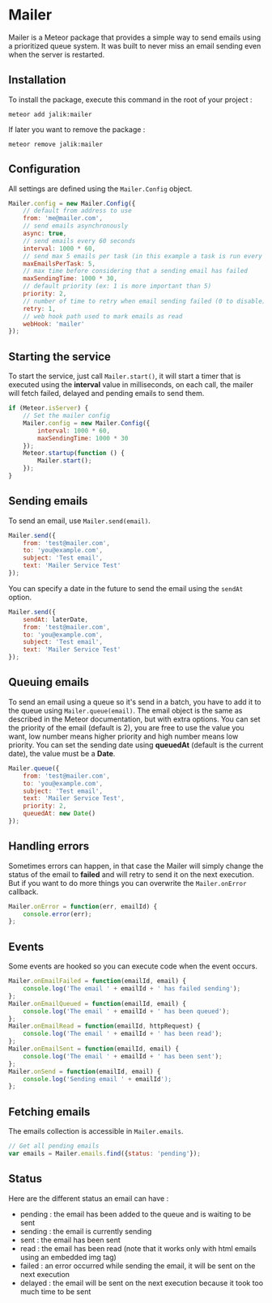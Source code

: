 # Mailer

Mailer is a Meteor package that provides a simple way to send emails using a prioritized queue system.
It was built to never miss an email sending even when the server is restarted.

## Installation

To install the package, execute this command in the root of your project :
```
meteor add jalik:mailer
```

If later you want to remove the package :
```
meteor remove jalik:mailer
```

## Configuration

All settings are defined using the `Mailer.Config` object.

```js
Mailer.config = new Mailer.Config({
    // default from address to use
    from: 'me@mailer.com',
    // send emails asynchronously
    async: true,
    // send emails every 60 seconds
    interval: 1000 * 60,
    // send max 5 emails per task (in this example a task is run every 60 seconds) /  (0 to disable)
    maxEmailsPerTask: 5,
    // max time before considering that a sending email has failed
    maxSendingTime: 1000 * 30,
    // default priority (ex: 1 is more important than 5)
    priority: 2,
    // number of time to retry when email sending failed (0 to disable)
    retry: 1,
    // web hook path used to mark emails as read
    webHook: 'mailer'
});
```

## Starting the service

To start the service, just call `Mailer.start()`, it will start a timer that is executed using the **interval** value in milliseconds,
on each call, the mailer will fetch failed, delayed and pending emails to send them.

```js
if (Meteor.isServer) {
    // Set the mailer config
    Mailer.config = new Mailer.Config({
        interval: 1000 * 60,
        maxSendingTime: 1000 * 30
    });
    Meteor.startup(function () {
        Mailer.start();
    });
}
```

## Sending emails

To send an email, use `Mailer.send(email)`.

```js
Mailer.send({
    from: 'test@mailer.com',
    to: 'you@example.com',
    subject: 'Test email',
    text: 'Mailer Service Test'
});
```

You can specify a date in the future to send the email using the `sendAt` option.

```js
Mailer.send({
    sendAt: laterDate,
    from: 'test@mailer.com',
    to: 'you@example.com',
    subject: 'Test email',
    text: 'Mailer Service Test'
});
```

## Queuing emails

To send an email using a queue so it's send in a batch, you have to add it to the queue using `Mailer.queue(email)`.
The email object is the same as described in the Meteor documentation, but with extra options.
You can set the priority of the email (default is 2), you are free to use the value you want, low number means higher priority and high number means low priority.
You can set the sending date using **queuedAt** (default is the current date), the value must be a **Date**.

```js
Mailer.queue({
    from: 'test@mailer.com',
    to: 'you@example.com',
    subject: 'Test email',
    text: 'Mailer Service Test',
    priority: 2,
    queuedAt: new Date()
});
```

## Handling errors

Sometimes errors can happen, in that case the Mailer will simply change the status of the email to **failed** and will retry to send it on the next execution.
But if you want to do more things you can overwrite the `Mailer.onError` callback.

```js
Mailer.onError = function(err, emailId) {
    console.error(err);
};
```

## Events

Some events are hooked so you can execute code when the event occurs.

```js
Mailer.onEmailFailed = function(emailId, email) {
    console.log('The email ' + emailId + ' has failed sending');
};
Mailer.onEmailQueued = function(emailId, email) {
    console.log('The email ' + emailId + ' has been queued');
};
Mailer.onEmailRead = function(emailId, httpRequest) {
    console.log('The email ' + emailId + ' has been read');
};
Mailer.onEmailSent = function(emailId, email) {
    console.log('The email ' + emailId + ' has been sent');
};
Mailer.onSend = function(emailId, email) {
    console.log('Sending email ' + emailId');
};
```

## Fetching emails

The emails collection is accessible in `Mailer.emails`.

```js
// Get all pending emails
var emails = Mailer.emails.find({status: 'pending'});
```

## Status

Here are the different status an email can have :
* pending : the email has been added to the queue and is waiting to be sent
* sending : the email is currently sending
* sent : the email has been sent
* read : the email has been read (note that it works only with html emails using an embedded img tag)
* failed : an error occurred while sending the email, it will be sent on the next execution
* delayed : the email will be sent on the next execution because it took too much time to be sent
